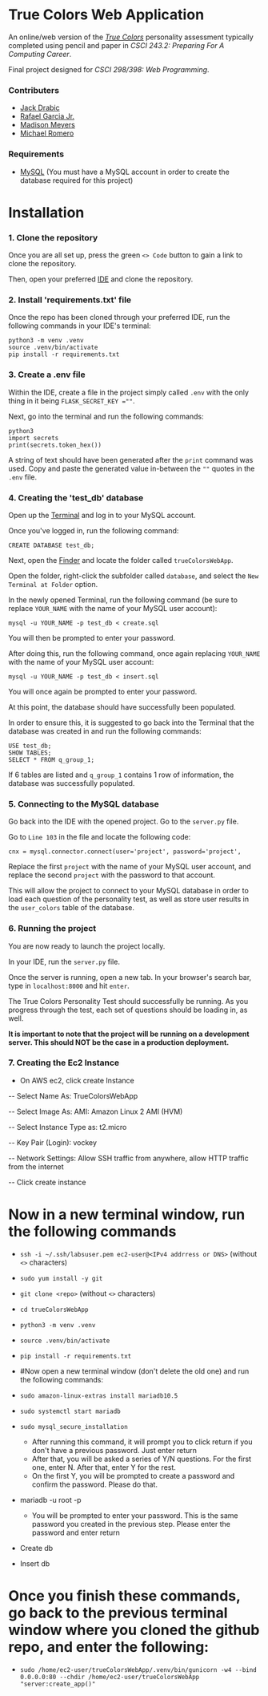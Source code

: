 # True Colors Web Application
An online/web version of the _[True Colors](https://www.truecolorsintl.com/about)_ personality assessment typically completed using pencil and paper in _CSCI 243.2: Preparing For A Computing Career_.

Final project designed for _CSCI 298/398: Web Programming_.

### Contributers
- [Jack Drabic](https://github.com/JackJack7890)
- [Rafael Garcia Jr.](https://github.com/RGJ-713)
- [Madison Meyers](https://github.com/20madi)
- [Michael Romero](https://github.com/MichaelRomero1)

### Requirements
- [MySQL](https://dev.mysql.com/doc/refman/8.2/en/macos-installation-pkg.html) (You must have a MySQL account in order to create the database required for this project)

# Installation

### 1. Clone the repository

Once you are all set up, press the green `<> Code` button to gain a link to clone the repository.

Then, open your preferred [IDE](https://aws.amazon.com/what-is/ide/) and clone the repository.

### 2. Install 'requirements.txt' file

Once the repo has been cloned through your preferred IDE, run the following commands in your IDE's terminal:

```
python3 -m venv .venv
source .venv/bin/activate
pip install -r requirements.txt
```

### 3. Create a .env file

Within the IDE, create a file in the project simply called `.env` with the only thing in it being `FLASK_SECRET_KEY =""`.

Next, go into the terminal and run the following commands:

```
python3
import secrets
print(secrets.token_hex())
```

A string of text should have been generated after the `print` command was used. Copy and paste the generated value in-between the `""` quotes in the `.env` file.

### 4. Creating the 'test_db' database

Open up the [Terminal](https://support.apple.com/guide/terminal/welcome/mac) and log in to your MySQL account.

Once you've logged in, run the following command:

```
CREATE DATABASE test_db;
```

Next, open the [Finder](https://support.apple.com/guide/mac-help/organize-your-files-in-the-finder-mchlp2605/mac) and locate the folder called `trueColorsWebApp`.

Open the folder, right-click the subfolder called `database`, and select the `New Terminal at Folder` option.

In the newly opened Terminal, run the following command (be sure to replace `YOUR_NAME` with the name of your MySQL user account):

```
mysql -u YOUR_NAME -p test_db < create.sql
```

You will then be prompted to enter your password.

After doing this, run the following command, once again replacing `YOUR_NAME` with the name of your MySQL user account:

```
mysql -u YOUR_NAME -p test_db < insert.sql
```

You will once again be prompted to enter your password.

At this point, the database should have successfully been populated.

In order to ensure this, it is suggested to go back into the Terminal that the database was created in and run the following commands:

```
USE test_db;
SHOW TABLES;
SELECT * FROM q_group_1;
```

If 6 tables are listed and `q_group_1` contains 1 row of information, the database was successfully populated.

### 5. Connecting to the MySQL database

Go back into the IDE with the opened project. Go to the `server.py` file.

Go to `Line 103` in the file and locate the following code:

```
cnx = mysql.connector.connect(user='project', password='project',
```

Replace the first `project` with the name of your MySQL user account, and replace the second `project` with the password to that account.

This will allow the project to connect to your MySQL database in order to load each question of the personality test, as well as store user results in the `user_colors` table of the database.

### 6. Running the project

You are now ready to launch the project locally.

In your IDE, run the `server.py` file.

Once the server is running, open a new tab. In your browser's search bar, type in `localhost:8000` and hit `enter`.

The True Colors Personality Test should successfully be running. As you progress through the test, each set of questions should be loading in, as well.

**It is important to note that the project will be running on a development server. This should NOT be the case in a production deployment.**

### 7. Creating the Ec2 Instance

- On AWS ec2, click create Instance

 -- Select Name As: TrueColorsWebApp

-- Select Image As: AMI: Amazon Linux 2 AMI (HVM)

-- Select Instance Type as: t2.micro

-- Key Pair (Login): vockey

-- Network Settings: Allow SSH traffic from anywhere, allow HTTP traffic from the internet

-- Click create instance

# Now in a new terminal window, run the following commands

- `ssh -i ~/.ssh/labsuser.pem ec2-user@<IPv4 addrress or DNS>` (without `<>` characters)

- `sudo yum install -y git`

- `git clone <repo>` (without `<>` characters)

- `cd trueColorsWebApp`

- `python3 -m venv .venv`

- `source .venv/bin/activate`

- `pip install -r requirements.txt`

- #Now open a new terminal window (don't delete the old one) and run the following commands:

- `sudo amazon-linux-extras install mariadb10.5`

- `sudo systemctl start mariadb`

- `sudo mysql_secure_installation`
   - After running this command, it will prompt you to click return if you don't have a previous password. Just enter return
   - After that, you will be asked a series of Y/N questions. For the first one, enter N. After that, enter Y for the rest.
   - On the first Y, you will be prompted to create a password and confirm the password. Please do that.
    
- mariadb -u root -p
    - You will be prompted to enter your password. This is the same password you created in the previous step. Please enter the password and enter return
 
- Create db
 
- Insert db
 
# Once you finish these commands, go back to the previous terminal window where you cloned the github repo, and enter the following:

- `sudo /home/ec2-user/trueColorsWebApp/.venv/bin/gunicorn -w4 --bind 0.0.0.0:80 --chdir /home/ec2-user/trueColorsWebApp "server:create_app()"`





